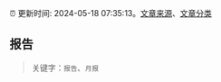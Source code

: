 :alarm_clock: 更新时间: 2024-05-18 07:35:13。[文章来源](/README.md)、[文章分类](/TAGS.md)

## 报告


> 关键字：`报告`、`月报`



